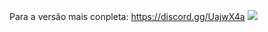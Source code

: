 Para a versão mais conpleta: https://discord.gg/UajwX4a
<img src="https://img.shields.io/static/v1?label=Blog&message=Rocketseat&color=7159c1&style=for-the-badge&logo=ghost"/>
